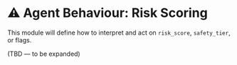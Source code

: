 # ⚠️ Agent Behaviour: Risk Scoring

This module will define how to interpret and act on `risk_score`, `safety_tier`, or flags.

(TBD — to be expanded)